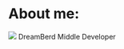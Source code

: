 # About me:
<div>
  <img src="https://avatars.githubusercontent.com/u/50278?s=16"> <span>DreamBerd Middle Developer</span>
</div>
